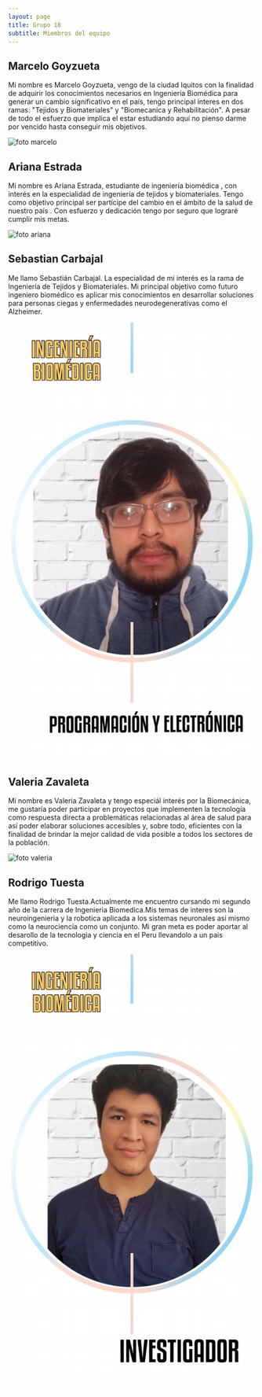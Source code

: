 ```yaml
---
layout: page
title: Grupo 18
subtitle: Miembros del equipo
---
```







## Marcelo Goyzueta
Mi nombre es Marcelo Goyzueta, vengo de la ciudad Iquitos con la finalidad de adquirir los conocimientos necesarios en Ingenieria Biomédica para generar un cambio significativo en el país, tengo principal interes en dos ramas: "Tejidos y Biomateriales" y "Biomecanica y Rehabilitación". A pesar de todo el esfuerzo que implica el estar estudiando aquí no pienso darme por vencido hasta conseguir mis objetivos.

![foto marcelo](https://github.com/equipo18-fundbio/equipo18-fundbio/blob/master/assets/img/foto-marcelo.jpg?raw=true)

## Ariana Estrada
Mi nombre es Ariana Estrada, estudiante de ingeniería biomédica , con interés en la especialidad de ingeniería de tejidos y biomateriales. Tengo como objetivo principal ser partícipe del cambio en el ámbito de la salud de nuestro país . Con esfuerzo y dedicación tengo por seguro que lograré cumplir mis metas.

![foto ariana](https://github.com/equipo18-fundbio/equipo18-fundbio/blob/master/assets/img/foto-ariana.jpg?raw=true) 

## Sebastian Carbajal
Me llamo Sebastián Carbajal. La especialidad de mi interés es la rama de Ingeniería de Tejidos y Biomateriales. Mi principal objetivo como futuro ingeniero biomédico es aplicar mis conocimientos en desarrollar soluciones para personas ciegas y enfermedades neurodegenerativas como el Alzheimer. 

![foto sebastian](/assets/img/foto-sebastian.jpg)

## Valeria Zavaleta
Mi nombre es Valeria Zavaleta y tengo especiál interés por la Biomecánica, me gustaría poder participar en proyectos que implementen la tecnología como respuesta directa a problemáticas relacionadas al área de salud para así poder elaborar soluciones accesibles y, sobre todo, eficientes con la finalidad de brindar la mejor calidad de vida posible a todos los sectores de la población.

![foto valeria](https://github.com/equipo18-fundbio/equipo18-fundbio/blob/master/assets/img/foto-valeria.jpg?raw=true)

## Rodrigo Tuesta
Me llamo Rodrigo Tuesta.Actualmente me encuentro cursando mi segundo año de la carrera de Ingenieria Biomedica.Mis temas de interes son la neuroingenieria y la robotica aplicada a los sistemas neuronales asi mismo como la neurociencia como un conjunto. Mi gran meta es poder aportar al desarollo de la tecnologia y ciencia en el Peru llevandolo a un pais competitivo. 

![foto rodrigo](/assets/img/foto-rodrigo.jpg)
